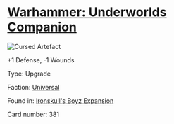 # [Warhammer: Underworlds Companion](https://guidokessels.github.io/wh-underworlds)

  

![Cursed Artefact](https://warhammerunderworlds.com/wp-content/uploads/sites/6/2017/12/381_ENG-Cursed-Artefact.png)

+1 Defense, -1 Wounds

Type: Upgrade

Faction: [Universal](https://guidokessels.github.io/wh-underworlds/factions/universal)

Found in: [Ironskull's Boyz Expansion](https://guidokessels.github.io/wh-underworlds/locations/ironskulls-boyz-expansion)

Card number: 381
